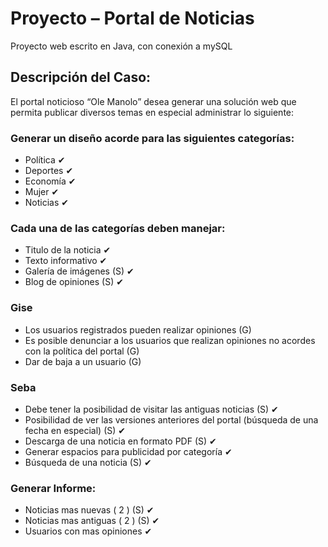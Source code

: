 # Proyecto – Portal de Noticias

Proyecto web escrito en Java, con conexión a mySQL

## Descripción del Caso:

El portal noticioso “Ole Manolo” desea generar una solución web que permita publicar diversos temas en especial administrar lo siguiente:

### Generar un diseño acorde para las siguientes categorías:

 + Política ✔
 + Deportes ✔
 + Economía ✔
 + Mujer    ✔
 + Noticias ✔

### Cada una de las categorías deben manejar:

 + Titulo de la noticia ✔
 + Texto informativo    ✔
 + Galería de imágenes (S) ✔
 + Blog de opiniones (S) ✔


### Gise
* Los usuarios registrados pueden realizar opiniones (G)
* Es posible denunciar a los usuarios que realizan opiniones no acordes con la política del portal (G)
* Dar de baja a un usuario (G)

### Seba
* Debe tener la posibilidad de visitar las antiguas noticias (S) ✔
* Posibilidad de ver las versiones anteriores del portal (búsqueda de una fecha en especial) (S) ✔
* Descarga de una noticia en formato PDF (S) ✔
* Generar espacios para publicidad por categoría ✔
* Búsqueda de una noticia (S) ✔


### Generar Informe:
 + Noticias mas nuevas ( 2 ) (S) ✔
 + Noticias mas antiguas ( 2 ) (S) ✔
 + Usuarios con mas opiniones ✔
